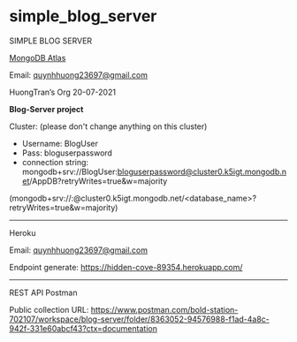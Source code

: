 # simple_blog_server
SIMPLE BLOG SERVER

[MongoDB Atlas](https://cloud.mongodb.com/v2/60f66d2d9663d8051278f135#clusters/connect?clusterId=Cluster0)

Email: quynhhuong23697@gmail.com

HuongTran’s Org 20-07-2021

**Blog-Server project**

Cluster: (please don't change anything on this cluster)
- Username: BlogUser
- Pass: bloguserpassword 
- connection string: mongodb+srv://BlogUser:bloguserpassword@cluster0.k5igt.mongodb.net/AppDB?retryWrites=true&w=majority 

(mongodb+srv://<username>:<password>@cluster0.k5igt.mongodb.net/<database_name>?retryWrites=true&w=majority)

---------

Heroku

Email: quynhhuong23697@gmail.com

Endpoint generate: https://hidden-cove-89354.herokuapp.com/

---------

REST API Postman

Public collection URL: https://www.postman.com/bold-station-702107/workspace/blog-server/folder/8363052-94576988-f1ad-4a8c-942f-331e60abcf43?ctx=documentation
